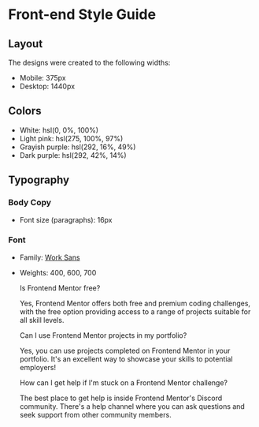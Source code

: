 # Front-end Style Guide

## Layout

The designs were created to the following widths:

- Mobile: 375px
- Desktop: 1440px

## Colors

- White: hsl(0, 0%, 100%)
- Light pink: hsl(275, 100%, 97%)
- Grayish purple: hsl(292, 16%, 49%)
- Dark purple: hsl(292, 42%, 14%)

## Typography

### Body Copy

- Font size (paragraphs): 16px

### Font

- Family: [Work Sans](https://fonts.google.com/specimen/Work+Sans)
- Weights: 400, 600, 700



  Is Frontend Mentor free?

  Yes, Frontend Mentor offers both free and premium coding challenges, with the free 
  option providing access to a range of projects suitable for all skill levels.

  Can I use Frontend Mentor projects in my portfolio?

  Yes, you can use projects completed on Frontend Mentor in your portfolio. It's an excellent
  way to showcase your skills to potential employers!

  How can I get help if I'm stuck on a Frontend Mentor challenge?
  
  The best place to get help is inside Frontend Mentor's Discord community. There's a help 
  channel where you can ask questions and seek support from other community members.